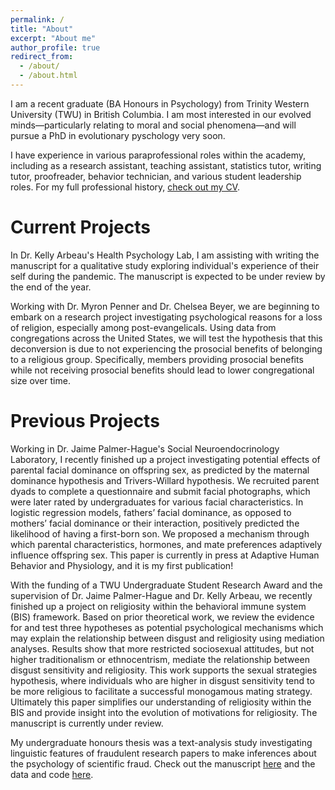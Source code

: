 ```yaml
---
permalink: /
title: "About"
excerpt: "About me"
author_profile: true
redirect_from: 
  - /about/
  - /about.html
---
```


I am a recent graduate (BA Honours in Psychology) from Trinity Western University (TWU) in British Columbia. I am most interested in our evolved minds—particularly relating to moral and social phenomena—and will pursue a PhD in evolutionary pyschology very soon.

I have experience in various paraprofessional roles within the academy, including as a research assistant, teaching assistant, statistics tutor, writing tutor, proofreader, behavior technician, and various student leadership roles. For my full professional history, [check out my CV](/files/CV.pdf).

Current Projects
======

In Dr. Kelly Arbeau's Health Psychology Lab, I am assisting with writing the manuscript for a qualitative study exploring individual's experience of their self during the pandemic. The manuscript is expected to be under review by the end of the year.

Working with Dr. Myron Penner and Dr. Chelsea Beyer, we are beginning to embark on a research project investigating psychological reasons for a loss of religion, especially among post-evangelicals. Using data from congregations across the United States, we will test the hypothesis that this deconversion is due to not experiencing the prosocial benefits of belonging to a religious group. Specifically, members providing prosocial benefits while not receiving prosocial benefits should lead to lower congregational size over time.

Previous Projects
======

Working in Dr. Jaime Palmer-Hague's Social Neuroendocrinology Laboratory, I recently finished up a project investigating potential effects of parental facial dominance on offspring sex, as predicted by the maternal dominance hypothesis and Trivers-Willard hypothesis. We recruited parent dyads to complete a questionnaire and submit facial photographs, which were later rated by undergraduates for various facial characteristics. In logistic regression models, fathers’ facial dominance, as opposed to mothers’ facial dominance or their interaction, positively predicted the likelihood of having a first-born son. We proposed a mechanism through which parental characteristics, hormones, and mate preferences adaptively influence offspring sex. This paper is currently in press at Adaptive Human Behavior and Physiology, and it is my first publication!

With the funding of a TWU Undergraduate Student Research Award and the supervision of Dr. Jaime Palmer-Hague and Dr. Kelly Arbeau, we recently finished up a project on religiosity within the behavioral immune system (BIS) framework. Based on prior theoretical work, we review the evidence for and test three hypotheses as potential psychological mechanisms which may explain the relationship between disgust and religiosity using mediation analyses. Results show that more restricted sociosexual attitudes, but not higher traditionalism or ethnocentrism, mediate the relationship between disgust sensitivity and religiosity. This work supports the sexual strategies hypothesis, where individuals who are higher in disgust sensitivity tend to be more religious to facilitate a successful monogamous mating strategy. Ultimately this paper simplifies our understanding of religiosity within the BIS and provide insight into the evolution of motivations for religiosity. The manuscript is currently under review.

My undergraduate honours thesis was a text-analysis study investigating linguistic features of fraudulent research papers to make inferences about the psychology of scientific fraud. Check out the manuscript [here](/files/thesis_manuscript.pdf) and the data and code [here](https://github.com/BenjaminJZubaly/Undergraduate-Thesis-Data-Analysis).